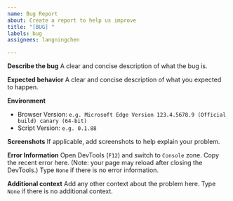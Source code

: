 ```yaml
---
name: Bug Report
about: Create a report to help us improve
title: "[BUG] "
labels: bug
assignees: langningchen

---
```


**Describe the bug**
A clear and concise description of what the bug is.

**Expected behavior**
A clear and concise description of what you expected to happen.

**Environment**
 - Browser Version: `e.g. Microsoft Edge Version 123.4.5678.9 (Official build) canary (64-bit)`
 - Script Version: `e.g. 0.1.88`

**Screenshots**
If applicable, add screenshots to help explain your problem.

**Error Information**
Open DevTools (`F12`) and switch to `Console` zone. Copy the recent error here. (Note: your page may reload after closing the DevTools.) Type `None` if there is no error information.

**Additional context**
Add any other context about the problem here. Type `None` if there is no additional context.
